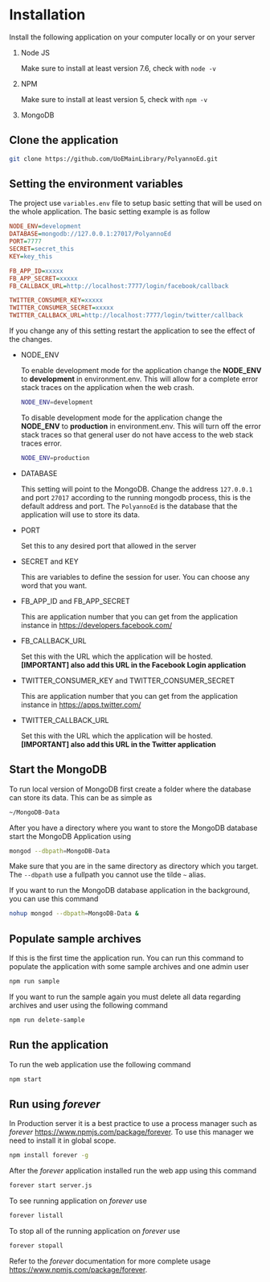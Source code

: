 # Installation

Install the following application on your computer locally or on your server

1. Node JS

   Make sure to install at least version 7.6, check with `node -v`

1. NPM

   Make sure to install at least version 5, check with `npm -v`

1. MongoDB

## Clone the application

```Bash
git clone https://github.com/UoEMainLibrary/PolyannoEd.git
```

## Setting the environment variables

The project use `variables.env` file to setup basic setting that will be used on the whole application. The basic setting example is as follow

```ini
NODE_ENV=development
DATABASE=mongodb://127.0.0.1:27017/PolyannoEd
PORT=7777
SECRET=secret_this
KEY=key_this

FB_APP_ID=xxxxx
FB_APP_SECRET=xxxxx
FB_CALLBACK_URL=http://localhost:7777/login/facebook/callback

TWITTER_CONSUMER_KEY=xxxxx
TWITTER_CONSUMER_SECRET=xxxxx
TWITTER_CALLBACK_URL=http://localhost:7777/login/twitter/callback
```

If you change any of this setting restart the application to see the effect of the changes.

- NODE_ENV

    To enable development mode for the application change the **NODE_ENV** to **development** in environment.env. This will allow for a complete error stack traces on the application when the web crash.

    ```Bash
    NODE_ENV=development
    ```

    To disable development mode for the application change the **NODE_ENV** to **production** in environment.env. This will turn off the error stack traces so that general user do not have access to the web stack traces error.

    ```Bash
    NODE_ENV=production
    ```

- DATABASE

    This setting will point to the MongoDB. Change the address `127.0.0.1` and port `27017` according to the running mongodb process, this is the default address and port. The `PolyannoEd` is the database that the application will use to store its data.

- PORT

    Set this to any desired port that allowed in the server

- SECRET and KEY

    This are variables to define the session for user. You can choose any word that you want.

- FB_APP_ID and FB_APP_SECRET

    This are application number that you can get from the application instance in <https://developers.facebook.com/>

- FB_CALLBACK_URL

    Set this with the URL which the application will be hosted. **[IMPORTANT] also add this URL in the Facebook Login application**

- TWITTER_CONSUMER_KEY and TWITTER_CONSUMER_SECRET

    This are application number that you can get from the application instance in <https://apps.twitter.com/>

- TWITTER_CALLBACK_URL

    Set this with the URL which the application will be hosted. **[IMPORTANT] also add this URL in the Twitter application**

## Start the MongoDB

To run local version of MongoDB first create a folder where the database can store its data. This can be as simple as

```bash
~/MongoDB-Data
```

After you have a directory where you want to store the MongoDB database start the MongoDB Application using

```Bash
mongod --dbpath=MongoDB-Data
```

Make sure that you are in the same directory as directory which you target. The `--dbpath` use a fullpath you cannot use the tilde `~` alias.

If you want to run the MongoDB database application in the background, you can use this command

```Bash
nohup mongod --dbpath=MongoDB-Data &
```

## Populate sample archives

If this is the first time the application run. You can run this command to populate the application with some sample archives and one admin user

```Bash
npm run sample
```

If you want to run the sample again you must delete all data regarding archives and user using the following command

```Bash
npm run delete-sample
```

## Run the application

To run the web application use the following command

```Bash
npm start
```

## Run using *forever*

In Production server it is a best practice to use a process manager such as *forever* <https://www.npmjs.com/package/forever>. To use this manager we need to install it in global scope.

```Bash
npm install forever -g
```

After the *forever* application installed run the web app using this command

```Bash
forever start server.js
```

To see running application on *forever* use

```Bash
forever listall
```

To stop all of the running application on *forever* use

```Bash
forever stopall
```

Refer to the *forever* documentation for more complete usage <https://www.npmjs.com/package/forever>.
